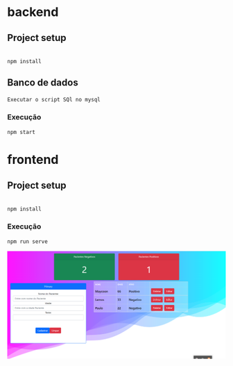 # backend

## Project setup
```
 
npm install 
```

## Banco de dados
```
Executar o script SQl no mysql  
```

### Execução
```
npm start
```

# frontend

## Project setup
```
 
npm install 
```

### Execução
```
npm run serve
```

![alt text](https://github.com/mayconlemosCloud/Vue.Js/blob/main/vuejs.png)


